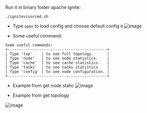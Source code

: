 Run it in binary folder apache ignite:
```
./ignitevisorcmd.sh
```

- Type `open` to load config and choose default config `0`
![image](https://user-images.githubusercontent.com/3434274/139180559-0c95db7c-7364-45f0-bfd3-5b426f66958c.png)

- Some useful command:
```
Some useful commands:
+--------------------------------------------+
| Type 'top'    | to see full topology.      |
| Type 'node'   | to see node statistics.    |
| Type 'cache'  | to see cache statistics.   |
| Type 'tasks'  | to see tasks statistics.   |
| Type 'config' | to see node configuration. |
+--------------------------------------------+
```

- Example from get node static
![image](https://user-images.githubusercontent.com/3434274/139180683-33498e52-4a12-4d7a-a0dd-e1c3da4dccee.png)

- Example from get topology

![image](https://user-images.githubusercontent.com/3434274/139180800-b53ff172-71e5-489c-8712-5adda545235c.png)



